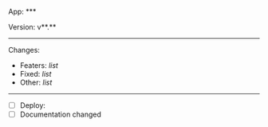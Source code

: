 App: ***

Version: v**.**

---
Changes:
 - Featers: *list*
 - Fixed: *list*
 - Other: *list*
---
- [ ] Deploy:  
- [ ] Documentation changed
